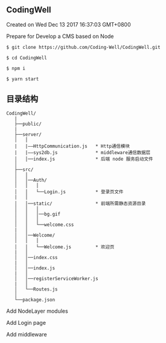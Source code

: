 ## CodingWell

Created on Wed Dec 13 2017 16:37:03 GMT+0800

Prepare for
Develop a CMS based on Node

```shell
$ git clone https://github.com/Coding-Well/CodingWell.git

$ cd CodingWell

$ npm i

$ yarn start

```
## 目录结构
```
CodingWell/
   |
   ├──public/
   |
   ├──server/
   │   │
   |   |——HttpCommunication.js   * Http通信模块
   |   |——sys2db.js              * middleware通信数据层
   │   │──index.js               * 后端 node 服务启动文件
   │
   ├──src/
   │   │
   │   │──Auth/
   │   │   │
   │   │   └──Login.js           * 登录页文件
   |   │
   │   │──static/                * 前端所需静态资源目录
   │   │   │
   │   │   │──bg.gif
   │   │   │
   │   │   └──welcome.css
   |   │
   │   │──Welcome/
   │   │   │
   │   │   └──Welcome.js         * 欢迎页
   |   │
   │   │──index.css
   |   │
   │   │──index.js
   |   │
   │   │──registerServiceWorker.js
   |   │
   │   └──Routes.js
   │
   └──package.json
```

Add NodeLayer modules

Add Login page

Add middleware
